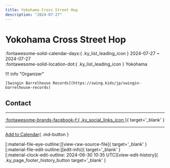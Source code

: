 ```yaml
---
title: Yokohama Cross Street Hop
description: "2024-07-27"
---
```


# Yokohama Cross Street Hop 

:fontawesome-solid-calendar-days:{ .ky_list_leading_icon } 2024-07-27 ~ 2024-07-27  
:fontawesome-solid-location-dot:{ .ky_list_leading_icon } Yokohama  

!!! info "Organizer"

    [Swingin Barrelhouse Records](https://swing.kids/jp/swingin-barrelhouse-records)  

## Contact


---

 [:fontawesome-brands-facebook-f:{ .ky_social_links_icon }](https://www.facebook.com/events/695279786151861){ target='_blank' }

---

[Add to Calendar](https://swing.news/ics/en/2024/jp/yokohama-cross-street-hop-07-2024.ics){ .md-button }

<div class="ky_page_footer" markdown>
<div class="ky_page_footer_trailing" markdown="span">
[:material-file-eye-outline:][view-raw-source-file]{ target='_blank' }
[:material-file-edit-outline:][edit-info]{ target='_blank' }
</div>
<div class="ky_page_footer_leading" markdown="span">
[:material-clock-edit-outline: 2024-06-30 10:35 UTC][view-edit-history]{ .ky_page_footer_history_button target='_blank' }
</div>
</div>

[view-raw-source-file]: https://github.com/swingdance/events/blob/main/2024/jp/yokohama-cross-street-hop-07-2024.json "View Raw Source File"
[edit-info]: https://github.com/swingdance/events/issues/new?assignees=&labels=update+event&projects=&template=03-update_entity.yml&title=%5B2024%2Fjp%5D%20Yokohama%20Cross%20Street%20Hop&region=jp&year=2024&id=yokohama-cross-street-hop-07-2024&name=Yokohama%20Cross%20Street%20Hop&org_id=swingin-barrelhouse-records "Edit Info"

[view-edit-history]: https://github.com/swingdance/events/commits/main/2024/jp/yokohama-cross-street-hop-07-2024.json "View Edit History"
